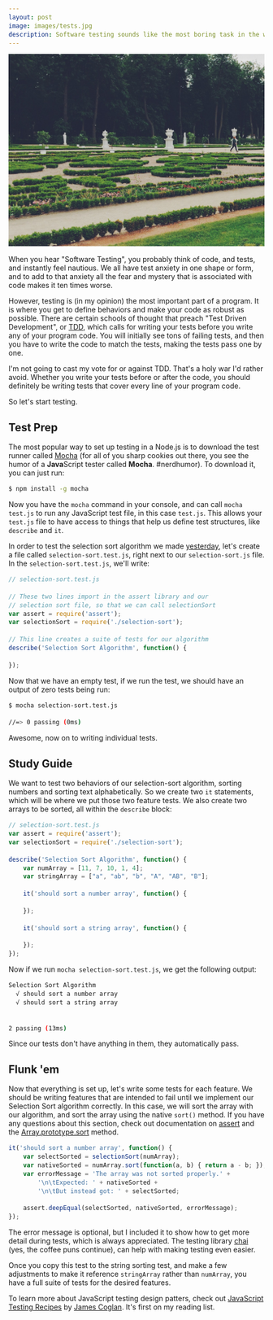 ```yaml
---
layout: post
image: images/tests.jpg
description: Software testing sounds like the most boring task in the world. There are some people whose jobs are entirely spent writing code to test other code. I'll walk you through how to test our selection sort algorithm one piece at a time, and try to show you why I think testing is the best part about writing code.
---
```


![](/images/tests.jpg)

When you hear "Software Testing", you probably think of code, and tests, and instantly feel nautious. We all have test anxiety in one shape or form, and to add to that anxiety all the fear and mystery that is associated with code makes it ten times worse.

However, testing is (in my opinion) the most important part of a program. It is where you get to define behaviors and make your code as robust as possible. There are certain schools of thought that preach "Test Driven Development", or [TDD](http://en.wikipedia.org/wiki/Test-driven_development), which calls for writing your tests before you write any of your program code. You will initially see tons of failing tests, and then you have to write the code to match the tests, making the tests pass one by one.

I'm not going to cast my vote for or against TDD. That's a holy war I'd rather avoid. Whether you write your tests before or after the code, you should definitely be writing tests that cover every line of your program code.

So let's start testing.

## Test Prep

The most popular way to set up testing in a Node.js is to download the test runner called [Mocha](http://mochajs.org/) (for all of you sharp cookies out there, you see the humor of a **Java**Script tester called **Mocha**. #nerdhumor). To download it, you can just run:

```bash
$ npm install -g mocha
```

Now you have the `mocha` command in your console, and can call `mocha test.js` to run any JavaScript test file, in this case `test.js`. This allows your `test.js` file to have access to things that help us define test structures, like `describe` and `it`.

In order to test the selection sort algorithm we made [yesterday](http://javascriptjake.com/2014/11/23/select.html), let's create a file called `selection-sort.test.js`, right next to our `selection-sort.js` file. In the `selection-sort.test.js`, we'll write:

```JavaScript
// selection-sort.test.js

// These two lines import in the assert library and our
// selection sort file, so that we can call selectionSort
var assert = require('assert');
var selectionSort = require('./selection-sort');

// This line creates a suite of tests for our algorithm
describe('Selection Sort Algorithm', function() {
	
});
```

Now that we have an empty test, if we run the test, we should have an output of zero tests being run:

```bash
$ mocha selection-sort.test.js

//=> 0 passing (0ms)
```

Awesome, now on to writing individual tests.

## Study Guide

We want to test two behaviors of our selection-sort algorithm, sorting numbers and sorting text alphabetically. So we create two `it` statements, which will be where we put those two feature tests. We also create two arrays to be sorted, all within the `describe` block:

```JavaScript
// selection-sort.test.js
var assert = require('assert');
var selectionSort = require('./selection-sort');

describe('Selection Sort Algorithm', function() {
	var numArray = [11, 7, 10, 1, 4];
	var stringArray = ["a", "ab", "b", "A", "AB", "B"];

	it('should sort a number array', function() {

	});

	it('should sort a string array', function() {

	});
});
```

Now if we run `mocha selection-sort.test.js`, we get the following output:

```bash
Selection Sort Algorithm
  √ should sort a number array
  √ should sort a string array


2 passing (13ms)
```

Since our tests don't have anything in them, they automatically pass.

## Flunk 'em

Now that everything is set up, let's write some tests for each feature. We should be writing features that are intended to fail until we implement our Selection Sort algorithm correctly. In this case, we will sort the array with our algorithm, and sort the array using the native `sort()` method. If you have any questions about this section, check out documentation on [assert](http://nodejs.org/api/assert.html) and the [Array.prototype.sort](https://developer.mozilla.org/en-US/docs/Web/JavaScript/Reference/Global_Objects/Array/sort) method.

```JavaScript
it('should sort a number array', function() {
	var selectSorted = selectionSort(numArray);
	var nativeSorted = numArray.sort(function(a, b) { return a - b; });
	var errorMessage = 'The array was not sorted properly.' + 
		'\n\tExpected: ' + nativeSorted + 
		'\n\tBut instead got: ' + selectSorted;

	assert.deepEqual(selectSorted, nativeSorted, errorMessage);
});
```

The error message is optional, but I included it to show how to get more detail during tests, which is always appreciated. The testing library [chai](http://chaijs.com/) (yes, the coffee puns continue), can help with making testing even easier.

Once you copy this test to the string sorting test, and make a few adjustments to make it reference `stringArray` rather than `numArray`, you have a full suite of tests for the desired features.

To learn more about JavaScript testing design patters, check out [JavaScript Testing Recipes](http://jstesting.jcoglan.com/) by [James Coglan](http://jcoglan.com/). It's first on my reading list.